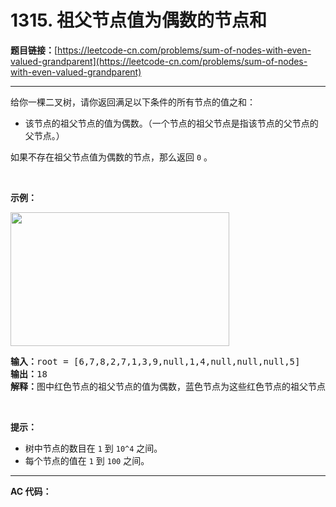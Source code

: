 # 1315. 祖父节点值为偶数的节点和

**题目链接：**[https://leetcode-cn.com/problems/sum-of-nodes-with-even-valued-grandparent](https://leetcode-cn.com/problems/sum-of-nodes-with-even-valued-grandparent)

---

<div class="content__1Y2H">
 <div class="notranslate">
  <p>给你一棵二叉树，请你返回满足以下条件的所有节点的值之和：</p> 
  <ul> 
   <li>该节点的祖父节点的值为偶数。（一个节点的祖父节点是指该节点的父节点的父节点。）</li> 
  </ul> 
  <p>如果不存在祖父节点值为偶数的节点，那么返回&nbsp;<code>0</code> 。</p> 
  <p>&nbsp;</p> 
  <p><strong>示例：</strong></p> 
  <p><strong><img style="height: 214px; width: 350px;" src="/aliyun-lc-upload/uploads/2020/01/10/1473_ex1.png" alt=""></strong></p> 
  <pre class="language-text"><strong>输入：</strong>root = [6,7,8,2,7,1,3,9,null,1,4,null,null,null,5]
<strong>输出：</strong>18
<strong>解释：</strong>图中红色节点的祖父节点的值为偶数，蓝色节点为这些红色节点的祖父节点。
</pre> 
  <p>&nbsp;</p> 
  <p><strong>提示：</strong></p> 
  <ul> 
   <li>树中节点的数目在&nbsp;<code>1</code> 到&nbsp;<code>10^4</code>&nbsp;之间。</li> 
   <li>每个节点的值在&nbsp;<code>1</code> 到&nbsp;<code>100</code> 之间。</li> 
  </ul> 
 </div>
</div>

---

**AC 代码：**

```java

```
